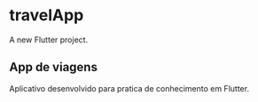 # travelApp

A new Flutter project.

## App de viagens

Aplicativo desenvolvido para pratica de conhecimento em Flutter.
